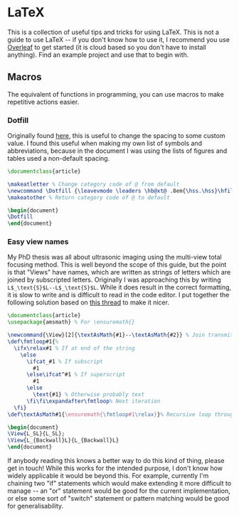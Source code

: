 # LaTeX

This is a collection of useful tips and tricks for using LaTeX. This is not a guide to use LaTeX -- if you don't know how to use it, I recommend you use [Overleaf](https://www.overleaf.com) to get started (it is cloud based so you don't have to install anything). Find an example project and use that to begin with.


## Macros

The equivalent of functions in programming, you can use macros to make repetitive actions easier.


### Dotfill

Originally found [here](https://tex.stackexchange.com/questions/85335/how-to-change-dot-spacing-in-dotfill), this is useful to change the spacing to some custom value. I found this useful when making my own list of symbols and abbreviations, because in the document I was using the lists of figures and tables used a non-default spacing.

```tex
\documentclass{article}

\makeatletter % Change category code of @ from default
\newcommand \Dotfill {\leavevmode \leaders \hb@xt@ .8em{\hss.\hss}\hfill \kern \z@} % \leaders to align dots across different lines
\makeatother % Return category code of @ to default

\begin{document}
\Dotfill
\end{document}
```


### Easy view names

My PhD thesis was all about ultrasonic imaging using the multi-view total focusing method. This is well beyond the scope of this guide, but the point is that "Views" have names, which are written as strings of letters which are joined by subscripted letters. Originally I was approaching this by writing ``L$_\text{S}$L--L$_\text{S}$L``. While it does result in the correct formatting, it is slow to write and is difficult to read in the code editor. I put together the following solution based on [this thread](https://tex.stackexchange.com/questions/359189/looping-over-strings) to make it nicer.

```tex
\documentclass{article}
\usepackage{amsmath} % For \ensuremath{}

\newcommand{\View}[2]{\textAsMath{#1}--\textAsMath{#2}} % Join transmit and receive paths
\def\fmtloop#1{%
  \ifx\relax#1 % If at end of the string
    \else
      \ifcat_#1 % If subscript
        #1
      \else\ifcat^#1 % If superscript
        #1
      \else
        \text{#1} % Otherwise probably text
      \fi\fi\expandafter\fmtloop% Next iteration
  \fi}
\def\textAsMath#1{\ensuremath{\fmtloop#1\relax}}% Recursive loop through string

\begin{document}
\View{L_SL}{L_SL};
\View{L_{Backwall}L}{L_{Backwall}L}
\end{document}
```

If anybody reading this knows a better way to do this kind of thing, please get in touch! While this works for the intended purpose, I don't know how widely applicable it would be beyond this. For example, currently I'm chaining two "if" statements which would make extending it more difficult to manage -- an "or" statement would be good for the current implementation, or else some sort of "switch" statement or pattern matching would be good for generalisability.
